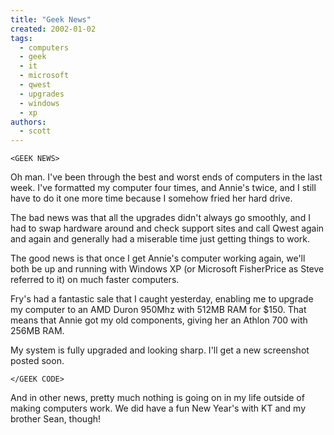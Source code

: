 ```yaml
---
title: "Geek News"
created: 2002-01-02
tags:
  - computers
  - geek
  - it
  - microsoft
  - qwest
  - upgrades
  - windows
  - xp
authors:
  - scott
---
```


`<GEEK NEWS>`

Oh man. I've been through the best and worst ends of computers in the last week. I've formatted my computer four times, and Annie's twice, and I still have to do it one more time because I somehow fried her hard drive.

The bad news was that all the upgrades didn't always go smoothly, and I had to swap hardware around and check support sites and call Qwest again and again and generally had a miserable time just getting things to work.

The good news is that once I get Annie's computer working again, we'll both be up and running with Windows XP (or Microsoft FisherPrice as Steve referred to it) on much faster computers.

Fry's had a fantastic sale that I caught yesterday, enabling me to upgrade my computer to an AMD Duron 950Mhz with 512MB RAM for $150. That means that Annie got my old components, giving her an Athlon 700 with 256MB RAM.

My system is fully upgraded and looking sharp. I'll get a new screenshot posted soon.

`</GEEK CODE>`

And in other news, pretty much nothing is going on in my life outside of making computers work. We did have a fun New Year's with KT and my brother Sean, though!

